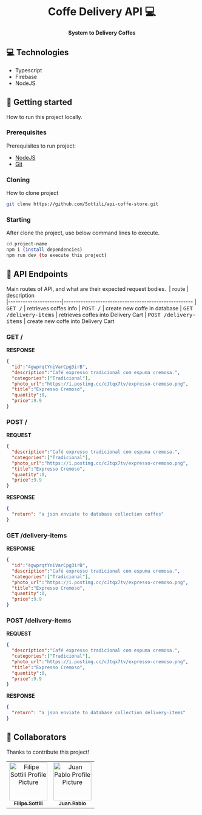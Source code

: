 <h1 align="center" style="font-weight: bold;">Coffe Delivery API 💻</h1>

<p align="center">
    <b>System to Delivery Coffes</b>
</p>

<h2 id="technologies">💻 Technologies</h2>

- Typescript
- Firebase
- NodeJS

<h2 id="started">🚀 Getting started</h2>

How to run this project locally.

<h3>Prerequisites</h3>

Prerequisites to run project:

- [NodeJS](https://nodejs.org/)
- [Git](https://git-scm.com/)

<h3>Cloning</h3>

How to clone project

```bash
git clone https://github.com/Sottili/api-coffe-store.git
```

<h3>Starting</h3>

After clone the project, use below command lines to execute.

```bash
cd project-name
npm i (install dependencies)
npm run dev (to execute this project)
```

<h2 id="routes">📍 API Endpoints</h2>

Main routes of API, and what are their expected request bodies.
​
| route               | description                                          
|----------------------|-----------------------------------------------------
| <kbd>GET /</kbd>     | retrieves coffes info
| <kbd>POST /</kbd>    | create new coffe in database 
| <kbd>GET /delivery-items</kbd>     | retrieves coffes into Delivery Cart
| <kbd>POST /delivery-items</kbd>    | create new coffe into Delivery Cart

<h3 id="get-auth-detail">GET /</h3>

**RESPONSE**
```json
{
  "id":"4gwprqtYniVarCpg3irB",
  "description":"Café expresso tradicional com espuma cremosa.",
  "categories":["Tradicional"],
  "photo_url":"https://i.postimg.cc/cJtqx7tv/expresso-cremoso.png",
  "title":"Expresso Cremoso",
  "quantity":0,
  "price":9.9
}
```

<h3 id="post-auth-detail">POST /</h3>

**REQUEST**
```json
{
  "description":"Café expresso tradicional com espuma cremosa.",
  "categories":["Tradicional"],
  "photo_url":"https://i.postimg.cc/cJtqx7tv/expresso-cremoso.png",
  "title":"Expresso Cremoso",
  "quantity":0,
  "price":9.9
}
```

**RESPONSE**
```json
{
  "return": "a json enviate to database collection coffes"
}
```

<h3 id="get-auth-detail">GET /delivery-items </h3>

**RESPONSE**
```json
{
  "id":"4gwprqtYniVarCpg3irB",
  "description":"Café expresso tradicional com espuma cremosa.",
  "categories":["Tradicional"],
  "photo_url":"https://i.postimg.cc/cJtqx7tv/expresso-cremoso.png",
  "title":"Expresso Cremoso",
  "quantity":0,
  "price":9.9
}
```

<h3 id="post-auth-detail">POST /delivery-items</h3>

**REQUEST**
```json
{
  "description":"Café expresso tradicional com espuma cremosa.",
  "categories":["Tradicional"],
  "photo_url":"https://i.postimg.cc/cJtqx7tv/expresso-cremoso.png",
  "title":"Expresso Cremoso",
  "quantity":0,
  "price":9.9
}
```

**RESPONSE**
```json
{
  "return": "a json enviate to database collection delivery-items"
}
```

<h2 id="colab">🤝 Collaborators</h2>

Thanks to contribute this project!

<table>
  <tr>
    <td align="center">
      <a href="#">
        <img src="https://avatars.githubusercontent.com/u/91507688?v=4" width="100px;" alt="Filipe Sottili Profile Picture"/><br>
        <sub>
          <b>Filipe Sottili</b>
        </sub>
      </a>
    </td>
    <td align="center">
      <a href="#">
        <img src="https://avatars.githubusercontent.com/u/94875270?v=4" width="100px;" alt="Juan Pablo Profile Picture"/><br>
        <sub>
          <b>Juan Pablo</b>
        </sub>
      </a>
    </td>
  </tr>
</table>
